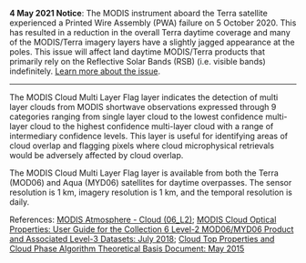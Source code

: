 **4 May 2021 Notice**: The MODIS instrument aboard the Terra satellite experienced a Printed Wire Assembly (PWA) failure on 5 October 2020. This has resulted in a reduction in the overall Terra daytime coverage and many of the MODIS/Terra imagery layers have a slightly jagged appearance at the poles. This issue will affect land daytime MODIS/Terra products that primarily rely on the Reflective Solar Bands (RSB) (i.e. visible bands) indefinitely. [Learn more about the issue](https://landweb.modaps.eosdis.nasa.gov/cgi-bin/QA_WWW/displayCase.cgi?esdt=MOD&caseNum=PM_MOD_20280&caseLocation=cases_data&type=C6).

---

The MODIS Cloud Multi Layer Flag layer indicates the detection of multi layer clouds from MODIS shortwave observations expressed through 9 categories ranging from single layer cloud to the lowest confidence multi-layer cloud to the highest confidence multi-layer cloud with a range of intermediary confidence levels. This layer is useful for identifying areas of cloud overlap and flagging pixels where cloud microphysical retrievals would be adversely affected by cloud overlap.

The MODIS Cloud Multi Layer Flag layer is available from both the Terra (MOD06) and Aqua (MYD06) satellites for daytime overpasses. The sensor resolution is 1 km, imagery resolution is 1 km, and the temporal resolution is daily.

References: [MODIS Atmosphere - Cloud (06_L2)](https://modis-atmos.gsfc.nasa.gov/products/cloud);  [MODIS Cloud Optical Properties: User Guide for the Collection 6 Level-2 MOD06/MYD06 Product and Associated Level-3 Datasets: July 2018](https://modis-atmos.gsfc.nasa.gov/sites/default/files/ModAtmo/MODISCloudOpticalPropertyUserGuideFinal_v1.1.pdf); [Cloud Top Properties and Cloud Phase Algorithm Theoretical Basis Document: May 2015](https://modis-atmos.gsfc.nasa.gov/sites/default/files/ModAtmo/MOD06-ATBD_2015_05_01_1.pdf)
